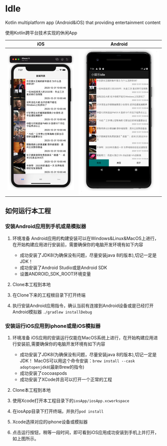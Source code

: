 # Idle
Kotlin multiplatform app (Android&amp;iOS) that providing entertainment content

使用Kotlin跨平台技术实现的休闲App

iOS|Android
-|-
![iOS Demo](art/iOS.png)|![Android Demo](art/Android.png)

## 如何运行本工程
### 安装Android应用到手机或是模拟器
1. 环境准备
Android应用的构建安装可以在Windows&Linux&MacOS上进行，在开始构建应用进行安装前，需要确保你的电脑开发环境有如下内容
   * 成功安装了JDK8(为确保没有问题，尽量安装java 8的版本),切记一定是JDK！
   * 成功安装了Android Studio或是Android SDK
   * 设置ANDROID_SDK_ROOT环境变量
    
2. Clone本工程到本地
3. 在Clone下来的工程根目录下打开终端
4. 执行安装Android应用指令，确认当前有连接到Android设备或是已经打开Android模拟器
    ```./gradlew installDebug```
   
### 安装运行iOS应用到iphone或是iOS模拟器
1. 环境准备
iOS应用的安装运行仅能在MacOS系统上进行，在开始构建应用进行安装前,需要确保你的电脑开发环境有如下内容
   * 成功安装了JDK8(为确保没有问题，尽量安装java 8的版本),切记一定是JDK！
     MacOS可以用这个命令安装：`brew install --cask adoptopenjdk8`(最新Brew的指令)
   * 成功安装了cocoaspods
   * 成功安装了XCode并且可以打开一个正常的工程
    
2. Clone本工程到本地
3. 使用Xcode打开本工程目录下的`iosApp/iosApp.xcworkspace`
4. 在iosApp目录下打开终端，并执行`pod install`
5. Xcode选择对应的iphone设备或模拟器
6. 点击运行按钮，稍等一段时间，即可看到iOS应用成功安装到手机上并打开，如上图所示。



